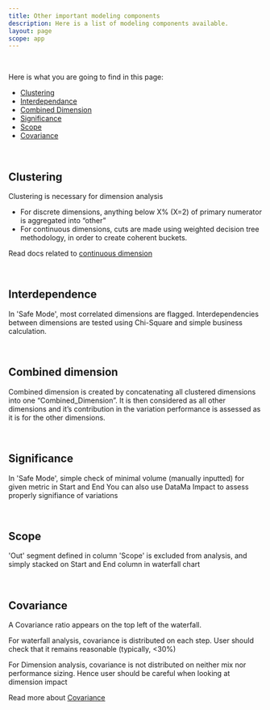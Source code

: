 ```yaml
---
title: Other important modeling components
description: Here is a list of modeling components available.
layout: page
scope: app
---
```


<br>

Here is what you are going to find in this page: 
- [Clustering](#clustering)
- [Interdependance](#interdependence)
- [Combined Dimension](#combined-dimension)
- [Significance](#significance)
- [Scope](#scope)
- [Covariance](#covariance)

<br>

## <b>Clustering </b>

Clustering is necessary for dimension analysis
* For discrete dimensions, anything below X% (X=2) of primary numerator is aggregated into “other”
* For continuous dimensions, cuts are made using weighted decision tree methodology, in order to create coherent buckets.

Read docs related to [continuous dimension]({{site.url}}/{{site.baseurl}}/core_app/new/interface/homepage/get_inspired/marketing_continuous.html)

<br>

## <b>Interdependence</b>

In 'Safe Mode', most correlated dimensions are flagged. Interdependencies between dimensions are tested using Chi-Square and simple business calculation.

<br>

## <b>Combined dimension</b>

Combined dimension is created by concatenating all clustered dimensions into one “Combined_Dimension”. It is then considered as all other dimensions and it’s contribution in the variation performance is assessed as it is for the other dimensions.

<br>

## <b>Significance</b>

In 'Safe Mode', simple check of minimal volume (manually inputted) for given metric in Start and End
You can also use DataMa Impact to assess properly signifiance of variations

<br>

## <b>Scope</b>

'Out' segment defined in column 'Scope' is excluded from analysis, and simply stacked on Start and End column in waterfall chart

<br>

## <b>Covariance</b>

A Covariance ratio appears on the top left of the waterfall.

For waterfall analysis, covariance is distributed on each step. User should check that it remains reasonable (typically, <30%)

For Dimension analysis, covariance is not distributed on neither mix nor performance sizing. Hence user should be careful when looking at dimension impact

Read more about [Covariance]({{site.url}}/{{site.baseurl}}/core_app/compare/model/waterfall/covariance)

<br>